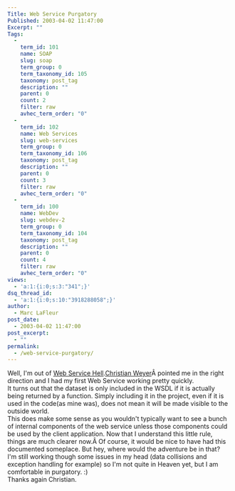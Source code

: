 ```yaml
---
Title: Web Service Purgatory
Published: 2003-04-02 11:47:00
Excerpt: ""
Tags:
  - 
    term_id: 101
    name: SOAP
    slug: soap
    term_group: 0
    term_taxonomy_id: 105
    taxonomy: post_tag
    description: ""
    parent: 0
    count: 2
    filter: raw
    avhec_term_order: "0"
  - 
    term_id: 102
    name: Web Services
    slug: web-services
    term_group: 0
    term_taxonomy_id: 106
    taxonomy: post_tag
    description: ""
    parent: 0
    count: 3
    filter: raw
    avhec_term_order: "0"
  - 
    term_id: 100
    name: WebDev
    slug: webdev-2
    term_group: 0
    term_taxonomy_id: 104
    taxonomy: post_tag
    description: ""
    parent: 0
    count: 4
    filter: raw
    avhec_term_order: "0"
views:
  - 'a:1:{i:0;s:3:"341";}'
dsq_thread_id:
  - 'a:1:{i:0;s:10:"3918288058";}'
author:
  - Marc LaFleur
post_date:
  - 2003-04-02 11:47:00
post_excerpt:
  - ""
permalink:
  - /web-service-purgatory/
---
```

<p class="MsoNormal" style="margin: 0in 0in 0pt;">Well, I'm out of <a href="http://massivescale.azurewebsites.net/?p=383">Web Service Hell</a>.<a href="http://dotnetweblogs.com/cweyer/">Christian Weyer</a>Â pointed me in the right direction and I had my first Web Service working pretty quickly.</p>
<p class="MsoNormal" style="margin: 0in 0in 0pt;"></p>
<p class="MsoNormal" style="margin: 0in 0in 0pt;">It turns out that the dataset is only included in the WSDL if it is actually being returned by a function. Simply including it in the project, even if it is used in the code(as mine was), does not mean it will be made visible to the outside world.</p>
<p class="MsoNormal" style="margin: 0in 0in 0pt;"></p>
<p class="MsoNormal" style="margin: 0in 0in 0pt;">This does make some sense as you wouldn't typically want to see a bunch of internal components of the web service unless those components could be used by the client application. Now that I understand this little rule, things are much clearer now.Â Of course, it would be nice to have had this documented someplace. But hey, where would the adventure be in that?</p>
<p class="MsoNormal" style="margin: 0in 0in 0pt;">
I'm still working though some issues in my head (data collisions and exception handling for example) so I'm not quite in Heaven yet, but I am comfortable in purgatory. :)</p>
<p class="MsoNormal" style="margin: 0in 0in 0pt;">
Thanks again Christian.</p>